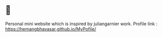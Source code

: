 # 👋
 Personal mini website which is inspired by juliangarnier work.
Profile link :  https://hemangbhavasar.github.io/MyPofile/
